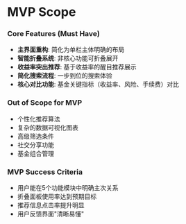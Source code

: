 # MVP Scope

### Core Features (Must Have)
- **主界面重构**: 简化为单栏主体明确的布局
- **智能折叠系统**: 非核心功能可折叠展开
- **收益率突出推荐**: 基于收益率的醒目推荐展示
- **简化搜索流程**: 一步到位的搜索体验
- **核心对比功能**: 基金关键指标（收益率、风险、手续费）对比

### Out of Scope for MVP
- 个性化推荐算法
- 复杂的数据可视化图表
- 高级筛选条件
- 社交分享功能
- 基金组合管理

### MVP Success Criteria
- 用户能在5个功能模块中明确主次关系
- 折叠面板使用率达到预期目标
- 推荐信息点击率提升明显
- 用户反馈界面"清晰易懂"
